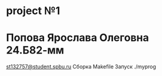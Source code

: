 # project №1
# Попова Ярослава Олеговна 24.Б82-мм
st132757@student.spbu.ru
Сборка Makefile
Запуск ./myprog

